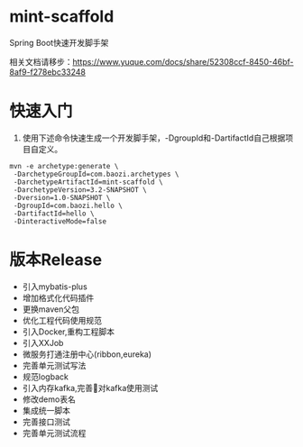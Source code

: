 # mint-scaffold
Spring Boot快速开发脚手架

相关文档请移步：https://www.yuque.com/docs/share/52308ccf-8450-46bf-8af9-f278ebc33248

# 快速入门
1. 使用下述命令快速生成一个开发脚手架，-DgroupId和-DartifactId自己根据项目自定义。
```
mvn -e archetype:generate \
 -DarchetypeGroupId=com.baozi.archetypes \
 -DarchetypeArtifactId=mint-scaffold \
 -DarchetypeVersion=3.2-SNAPSHOT \
 -Dversion=1.0-SNAPSHOT \
 -DgroupId=com.baozi.hello \
 -DartifactId=hello \
 -DinteractiveMode=false
```

# 版本Release
- 引入mybatis-plus
- 增加格式化代码插件
- 更换maven父包
- 优化工程代码使用规范
- 引入Docker,重构工程脚本
- 引入XXJob
- 微服务打通注册中心(ribbon,eureka)
- 完善单元测试写法
- 规范logback
- 引入内存kafka,完善对kafka使用测试
- 修改demo表名
- 集成统一脚本
- 完善接口测试
- 完善单元测试流程
